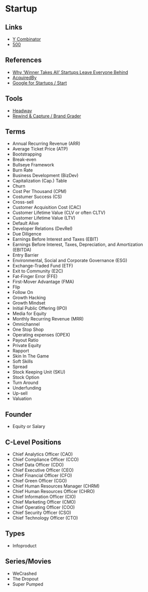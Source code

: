 # Startup

<!--
Caserbin raises $10M in seed funding to help companies deliver a great candidate experience! Read more ->

https://angel.co/
https://linktr.ee/
-->

## Links

- [Y Combinator](https://ycombinator.com/)
- [500](https://500.co/)

## References

- [Why ‘Winner Takes All’ Startups Leave Everyone Behind](https://marker.medium.com/why-winner-takes-all-leaves-everyone-behind-19bd756e1610)
- [AcquiredBy](https://acquiredby.co/)
- [Google for Startups / Start](https://startup.google.com/start/)

## Tools

- [Headway](https://headwayapp.co/)
- [Rewind & Capture / Brand Grader](https://rewindandcapture.com/brand-grader/)

## Terms

- Annual Recurring Revenue (ARR)
- Average Ticket Price (ATP)
- Bootstrapping
- Break-even
- Bullseye Framework
- Burn Rate
- Business Development (BizDev)
- Capitalization (Cap.) Table
- Churn
- Cost Per Thousand (CPM)
- Costumer Success (CS)
- Cross-sell
- Customer Acquisition Cost (CAC)
- Customer Lifetime Value (CLV or often CLTV)
- Customer Lifetime Value (LTV)
- Default Alive
- Developer Relations (DevRel)
- Due Diligence
- Earnings Before Interest and Taxes (EBIT)
- Earnings Before Interest, Taxes, Depreciation, and Amortization (EBITDA)
- Entry Barrier
- Environmental, Social and Corporate Governance (ESG)
- Exchange-Traded Fund (ETF)
- Exit to Community (E2C)
- Fat-Finger Error (FFE)
- First-Mover Advantage (FMA)
- Flip
- Follow On
- Growth Hacking
- Growth Mindset
- Initial Public Offering (IPO)
- Media for Equity
- Monthly Recurring Revenue (MRR)
- Omnichannel
- One Stop Shop
- Operating expenses (OPEX)
- Payout Ratio
- Private Equity
- Rapport
- Skin In The Game
- Soft Skills
- Spread
- Stock Keeping Unit (SKU)
- Stock Option
- Turn Around
- Underfunding
- Up-sell
- Valuation

## Founder

- Equity or Salary

## C-Level Positions

- Chief Analytics Officer (CAO)
- Chief Compliance Officer (CCO)
- Chief Data Officer (CDO)
- Chief Executive Officer (CEO)
- Chief Financial Officer (CFO)
- Chief Green Officer (CGO)
- Chief Human Resources Manager (CHRM)
- Chief Human Resources Officer (CHRO)
- Chief Information Officer (CIO)
- Chief Marketing Officer (CMO)
- Chief Operating Officer (COO)
- Chief Security Officer (CSO)
- Chief Technology Officer (CTO)

## Types

- Infoproduct

<!-- ## Key Features

- Engajamento -->

## Series/Movies

- WeCrashed
- The Dropout
- Super Pumped
